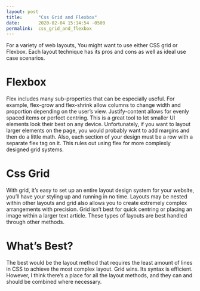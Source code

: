 ```yaml
---
layout: post
title:      "Css Grid and Flexbox"
date:       2020-02-04 15:14:54 -0500
permalink:  css_grid_and_flexbox
---
```



For a variety of web layouts,  You might want to use either CSS grid or Flexbox. Each layout technique has its pros and cons as well as ideal use case scenarios.

# **Flexbox**

Flex includes many sub-properties that can be especially useful. For example, flex-grow and flex-shrink allow columns to change width and proportion depending on the user’s view. Justify-content allows for evenly spaced items or perfect centring. This is a great tool to let smaller UI elements look their best on any device. Unfortunately, if you want to layout larger elements on the page, you would probably want to add margins and then do a little math. Also, each section of your design must be a row with a separate flex tag on it. This rules out using flex for more complexly designed grid systems. 

# **Css Grid**

With grid, it’s easy to set up an entire layout design system for your website, you’ll have your styling up and running in no time. Layouts may be nested within other layouts and grid also allows you to create extremely complex arrangements with precision. Grid isn’t best for quick centring or placing an image within a larger text article. These types of layouts are best handled through other methods.


# **What’s Best?**

The best would be the layout method that requires the least amount of lines in CSS to achieve the most complex layout. Grid wins. Its syntax is efficient. However, I think there’s a place for all the layout methods, and they can and should be combined where necessary. 
